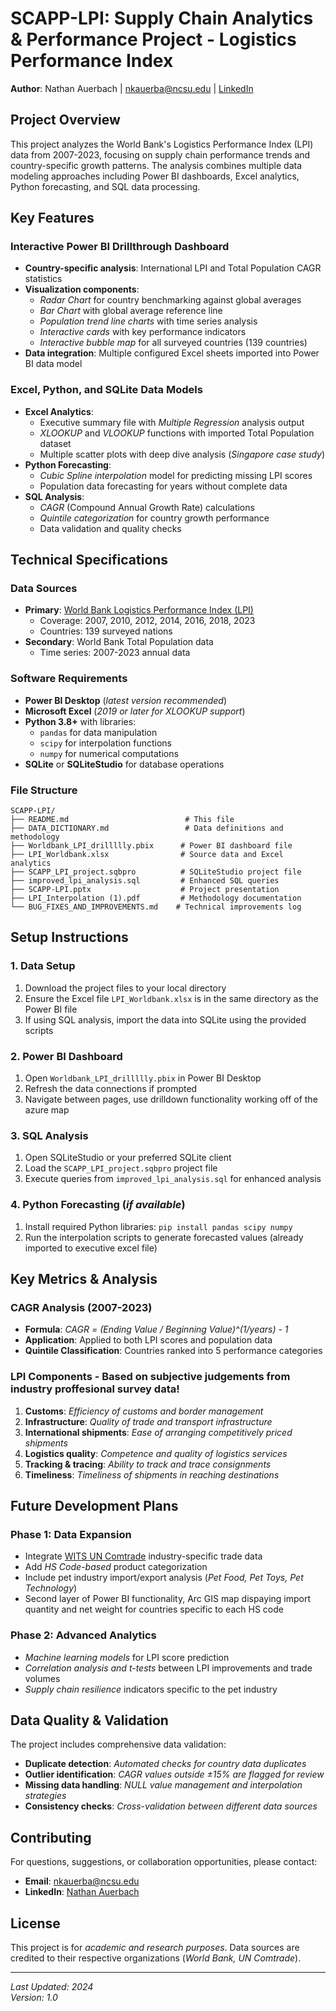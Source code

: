 # SCAPP-LPI: Supply Chain Analytics & Performance Project - Logistics Performance Index

**Author**: Nathan Auerbach | nkauerba@ncsu.edu | [LinkedIn](https://www.linkedin.com/in/nkauerbach05)

## Project Overview

This project analyzes the World Bank's Logistics Performance Index (LPI) data from 2007-2023, focusing on supply chain performance trends and country-specific growth patterns. The analysis combines multiple data modeling approaches including Power BI dashboards, Excel analytics, Python forecasting, and SQL data processing.

## Key Features

### Interactive Power BI Drillthrough Dashboard
- **Country-specific analysis**: International LPI and Total Population CAGR statistics
- **Visualization components**:
  - *Radar Chart* for country benchmarking against global averages
  - *Bar Chart* with global average reference line
  - *Population trend line charts* with time series analysis
  - *Interactive cards* with key performance indicators
  - *Interactive bubble map* for all surveyed countries (139 countries)
- **Data integration**: Multiple configured Excel sheets imported into Power BI data model

### Excel, Python, and SQLite Data Models
- **Excel Analytics**:
  - Executive summary file with *Multiple Regression* analysis output
  - *XLOOKUP* and *VLOOKUP* functions with imported Total Population dataset
  - Multiple scatter plots with deep dive analysis (*Singapore case study*)
- **Python Forecasting**:
  - *Cubic Spline interpolation* model for predicting missing LPI scores
  - Population data forecasting for years without complete data
- **SQL Analysis**:
  - *CAGR* (Compound Annual Growth Rate) calculations
  - *Quintile categorization* for country growth performance
  - Data validation and quality checks

## Technical Specifications

### Data Sources
- **Primary**: [World Bank Logistics Performance Index (LPI)](https://lpi.worldbank.org/)
  - Coverage: 2007, 2010, 2012, 2014, 2016, 2018, 2023
  - Countries: 139 surveyed nations
- **Secondary**: World Bank Total Population data
  - Time series: 2007-2023 annual data

### Software Requirements
- **Power BI Desktop** (*latest version recommended*)
- **Microsoft Excel** (*2019 or later for XLOOKUP support*)
- **Python 3.8+** with libraries:
  - `pandas` for data manipulation
  - `scipy` for interpolation functions
  - `numpy` for numerical computations
- **SQLite** or **SQLiteStudio** for database operations

### File Structure
```
SCAPP-LPI/
├── README.md                          # This file
├── DATA_DICTIONARY.md                 # Data definitions and methodology
├── Worldbank_LPI_drillllly.pbix      # Power BI dashboard file
├── LPI_Worldbank.xlsx                # Source data and Excel analytics
├── SCAPP_LPI_project.sqbpro          # SQLiteStudio project file
├── improved_lpi_analysis.sql         # Enhanced SQL queries
├── SCAPP-LPI.pptx                    # Project presentation
├── LPI_Interpolation (1).pdf         # Methodology documentation
└── BUG_FIXES_AND_IMPROVEMENTS.md    # Technical improvements log
```

## Setup Instructions

### 1. Data Setup
1. Download the project files to your local directory
2. Ensure the Excel file `LPI_Worldbank.xlsx` is in the same directory as the Power BI file
3. If using SQL analysis, import the data into SQLite using the provided scripts

### 2. Power BI Dashboard
1. Open `Worldbank_LPI_drillllly.pbix` in Power BI Desktop
2. Refresh the data connections if prompted
3. Navigate between pages, use drilldown functionality working off of the azure map

### 3. SQL Analysis
1. Open SQLiteStudio or your preferred SQLite client
2. Load the `SCAPP_LPI_project.sqbpro` project file
3. Execute queries from `improved_lpi_analysis.sql` for enhanced analysis

### 4. Python Forecasting (*if available*)
1. Install required Python libraries: `pip install pandas scipy numpy`
2. Run the interpolation scripts to generate forecasted values (already imported to executive excel file)

## Key Metrics & Analysis

### CAGR Analysis (2007-2023)
- **Formula**: *CAGR = (Ending Value / Beginning Value)^(1/years) - 1*
- **Application**: Applied to both LPI scores and population data
- **Quintile Classification**: Countries ranked into 5 performance categories

### LPI Components - Based on subjective judgements from industry proffesional survey data!
1. **Customs**: *Efficiency of customs and border management*
2. **Infrastructure**: *Quality of trade and transport infrastructure*
3. **International shipments**: *Ease of arranging competitively priced shipments*
4. **Logistics quality**: *Competence and quality of logistics services*
5. **Tracking & tracing**: *Ability to track and trace consignments*
6. **Timeliness**: *Timeliness of shipments in reaching destinations*

## Future Development Plans

### Phase 1: Data Expansion
- Integrate [WITS UN Comtrade](https://wits.worldbank.org/) industry-specific trade data
- Add *HS Code-based* product categorization
- Include pet industry import/export analysis (*Pet Food, Pet Toys, Pet Technology*)
- Second layer of Power BI functionality, Arc GIS map dispaying import quantity and net weight for countries specific to each HS code 

### Phase 2: Advanced Analytics
- *Machine learning models* for LPI score prediction
- *Correlation analysis and t-tests* between LPI improvements and trade volumes
- *Supply chain resilience* indicators specific to the pet industry

## Data Quality & Validation

The project includes comprehensive data validation:
- **Duplicate detection**: *Automated checks for country data duplicates*
- **Outlier identification**: *CAGR values outside ±15% are flagged for review*
- **Missing data handling**: *NULL value management and interpolation strategies*
- **Consistency checks**: *Cross-validation between different data sources*

## Contributing

For questions, suggestions, or collaboration opportunities, please contact:
- **Email**: nkauerba@ncsu.edu
- **LinkedIn**: [Nathan Auerbach](https://www.linkedin.com/in/nkauerbach05)

## License

This project is for *academic and research purposes*. Data sources are credited to their respective organizations (*World Bank, UN Comtrade*).

---

*Last Updated: 2024*  
*Version: 1.0*



